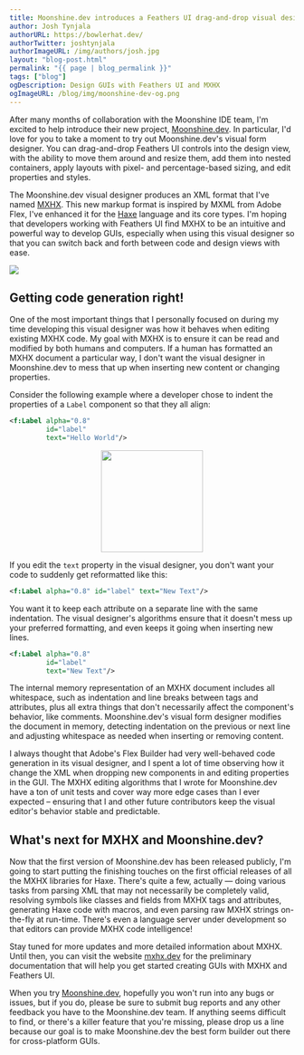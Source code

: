 ```yaml
---
title: Moonshine.dev introduces a Feathers UI drag-and-drop visual designer and MXHX markup
author: Josh Tynjala
authorURL: https://bowlerhat.dev/
authorTwitter: joshtynjala
authorImageURL: /img/authors/josh.jpg
layout: "blog-post.html"
permalink: "{{ page | blog_permalink }}"
tags: ["blog"]
ogDescription: Design GUIs with Feathers UI and MXHX
ogImageURL: /blog/img/moonshine-dev-og.png
---
```


After many months of collaboration with the Moonshine IDE team, I'm excited to help introduce their new project, [Moonshine.dev](https://moonshine.dev). In particular, I'd love for you to take a moment to try out Moonshine.dev's visual form designer. You can drag-and-drop Feathers UI controls into the design view, with the ability to move them around and resize them, add them into nested containers, apply layouts with pixel- and percentage-based sizing, and edit properties and styles.

The Moonshine.dev visual designer produces an XML format that I've named [MXHX](https://mxhx.dev/). This new markup format is inspired by MXML from Adobe Flex, I've enhanced it for the [Haxe](https://haxe.org/) language and its core types. I'm hoping that developers working with Feathers UI find MXHX to be an intuitive and powerful way to develop GUIs, especially when using this visual designer so that you can switch back and forth between code and design views with ease.

<a href="https://moonshine.dev/"><img src="/blog/img/moonshine-dev-og.png"></a>


## Getting code generation right!

One of the most important things that I personally focused on during my time developing this visual designer was how it behaves when editing existing MXHX code. My goal with MXHX is to ensure it can be read and modified by both humans and computers. If a human has formatted an MXHX document a particular way, I don't want the visual designer in Moonshine.dev to mess that up when inserting new content or changing properties.

Consider the following example where a developer chose to indent the properties of a `Label` component so that they all align:

```xml
<f:Label alpha="0.8"
         id="label"
         text="Hello World"/>
```

<div style="text-align:center;"><img src="/blog/img/moonshine-dev-edit-label-text.png" height="180"></div>

If you edit the `text` property in the visual designer, you don't want your code to suddenly get reformatted like this:

```xml
<f:Label alpha="0.8" id="label" text="New Text"/>
```

You want it to keep each attribute on a separate line with the same indentation. The visual designer's algorithms ensure that it doesn't mess up your preferred formatting, and even keeps it going when inserting new lines.

```xml
<f:Label alpha="0.8"
         id="label"
         text="New Text"/>
```

The internal memory representation of an MXHX document includes all whitespace, such as indentation and line breaks between tags and attributes, plus all extra things that don't necessarily affect the component's behavior, like comments. Moonshine.dev's visual form designer modifies the document in memory, detecting indentation on the previous or next line and adjusting whitespace as needed when inserting or removing content.

I always thought that Adobe's Flex Builder had very well-behaved code generation in its visual designer, and I spent a lot of time observing how it change the XML when dropping new components in and editing properties in the GUI. The MXHX editing algorithms that I wrote for Moonshine.dev have a ton of unit tests and cover way more edge cases than I ever expected – ensuring that I and other future contributors keep the visual editor's behavior stable and predictable.

## What's next for MXHX and Moonshine.dev?

Now that the first version of Moonshine.dev has been released publicly, I'm going to start putting the finishing touches on the first official releases of all the MXHX libraries for Haxe. There's quite a few, actually — doing various tasks from parsing XML that may not necessarily be completely valid, resolving symbols like classes and fields from MXHX tags and attributes, generating Haxe code with macros, and even parsing raw MXHX strings on-the-fly at run-time. There's even a language server under development so that editors can provide MXHX code intelligence!

Stay tuned for more updates and more detailed information about MXHX. Until then, you can visit the website [mxhx.dev](https://mxhx.dev/) for the preliminary documentation that will help you get started creating GUIs with MXHX and Feathers UI.

When you try [Moonshine.dev](https://moonshine.dev/), hopefully you won't run into any bugs or issues, but if you do, please be sure to submit bug reports and any other feedback you have to the Moonshine.dev team. If anything seems difficult to find, or there's a killer feature that you're missing, please drop us a line because our goal is to make Moonshine.dev the best form builder out there for cross-platform GUIs.